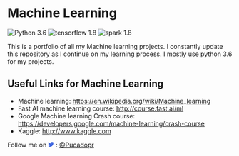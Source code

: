 # Machine Learning

![Python 3.6](https://img.shields.io/badge/python-3.6-blue.svg)
![tensorflow 1.8](https://img.shields.io/badge/tensorflow-1.8-orange.svg)
![spark 1.8](https://img.shields.io/badge/spark-2.3-yellow.svg)


This is a portfolio of all my Machine learning projects. I constantly update this repository as I continue on my learning process. I mostly use python 3.6 for my projects.

## Useful Links for Machine Learning
* Machine learning: https://en.wikipedia.org/wiki/Machine_learning
* Fast AI machine learning course: http://course.fast.ai/ml
* Google Machine learning Crash course: https://developers.google.com/machine-learning/crash-course
* Kaggle: http://www.kaggle.com

Follow me on ![Twitter](https://github.com/NotaNewbieCoder/Machine_learning/blob/master/twitter%20image.png "Twitter") : [@Pucadopr](https://www.twitter.com/Pucadopr)
